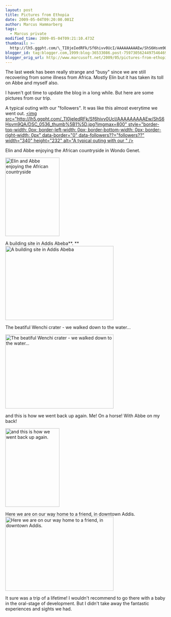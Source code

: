 ```yaml
---
layout: post
title: Pictures from Ethopia
date: 2009-05-04T09:20:00.001Z
author: Marcus Hammarberg
tags:
  - Marcus private
modified_time: 2009-05-04T09:21:10.473Z
thumbnail: >-
  http://lh5.ggpht.com/\_TI0jeIedRFk/Sf6hivv0UcI/AAAAAAAAAEw/ShS6Hsvm9QA/s72-c/DSC_0536_thumb%5B1%5D.jpg?imgmax=800
blogger_id: tag:blogger.com,1999:blog-36533086.post-7597305624497546469
blogger_orig_url: http://www.marcusoft.net/2009/05/pictures-from-ethopia.html
---
```



The last week has been really strange and "busy" since we are still
recovering from some illness from Africa. Mostly Elin but it has taken
its toll on Abbe and myself also.

I haven't got time to update the blog in a long while. But here are some
pictures from our trip.

A typical outing with our "followers". It was like this almost everytime
we went out.
[<img
src="http://lh5.ggpht.com/_TI0jeIedRFk/Sf6hivv0UcI/AAAAAAAAAEw/ShS6Hsvm9QA/DSC_0536_thumb%5B1%5D.jpg?imgmax=800"
style="border-top-width: 0px; border-left-width: 0px; border-bottom-width: 0px; border-right-width: 0px"
data-border="0" data-followers??="followers??" width="340" height="232"
alt="A typical outing with our " />](http://lh5.ggpht.com/_TI0jeIedRFk/Sf6hhh382SI/AAAAAAAAAEo/zGZtU-Ldcv0/s1600-h/DSC_0536%5B3%5D.jpg)

Elin and Abbe enjoying the African countryside in Wondo Genet.

[<img
src="http://lh6.ggpht.com/_TI0jeIedRFk/Sf6hnixZyAI/AAAAAAAAAE4/vN9aak3yT0s/DSC_0465_thumb%5B1%5D.jpg?imgmax=800"
style="border-top-width: 0px; border-left-width: 0px; border-bottom-width: 0px; border-right-width: 0px"
data-border="0" width="170" height="246"
alt="Elin and Abbe enjoying the African countryside" />](http://lh6.ggpht.com/_TI0jeIedRFk/Sf6hmzGUd6I/AAAAAAAAAE0/Af4JsSP5BLI/s1600-h/DSC_0465%5B3%5D.jpg)

A building site in Addis Abeba**.
**[<img
src="http://lh5.ggpht.com/_TI0jeIedRFk/Sf6hvxmP-PI/AAAAAAAAAFA/LdBVzOJ8UxA/DSC_0788_thumb%5B1%5D.jpg?imgmax=800"
style="border-top-width: 0px; border-left-width: 0px; border-bottom-width: 0px; border-right-width: 0px"
data-border="0" width="340" height="232"
alt="A building site in Addis Abeba" />](http://lh3.ggpht.com/_TI0jeIedRFk/Sf6hvKbYGmI/AAAAAAAAAE8/97ULpOW2lMA/s1600-h/DSC_0788%5B3%5D.jpg)

The beatiful Wenchi crater - we walked down to the water...

[<img
src="http://lh4.ggpht.com/_TI0jeIedRFk/Sf6h1RR4dcI/AAAAAAAAAFI/7_ObMbUvGrM/DSC_0691_thumb%5B1%5D.jpg?imgmax=800"
style="border-top-width: 0px; border-left-width: 0px; border-bottom-width: 0px; border-right-width: 0px"
data-border="0" width="340" height="232"
alt="The beatiful Wenchi crater - we walked down to the water..." />](http://lh6.ggpht.com/_TI0jeIedRFk/Sf6h0_pY1sI/AAAAAAAAAFE/LiSD9HJg9EI/s1600-h/DSC_0691%5B3%5D.jpg)

and this is how we went back up again. Me! On a horse! With Abbe on my
back!

[<img
src="http://lh5.ggpht.com/_TI0jeIedRFk/Sf6iEVSpr5I/AAAAAAAAAFQ/uYluah_pje8/DSC_0766_thumb%5B1%5D.jpg?imgmax=800"
style="border-top-width: 0px; border-left-width: 0px; border-bottom-width: 0px; border-right-width: 0px"
data-border="0" width="170" height="246"
alt="and this is how we went back up again." />](http://lh5.ggpht.com/_TI0jeIedRFk/Sf6iDkIUZPI/AAAAAAAAAFM/vR5_oM9RI6c/s1600-h/DSC_0766%5B3%5D.jpg)

Here we are on our way home to a friend, in downtown Addis.
[<img
src="http://lh4.ggpht.com/_TI0jeIedRFk/Sf6zhRV0tWI/AAAAAAAAAFg/0Oo3IOQf_OI/DSC_0596_thumb%5B1%5D.jpg?imgmax=800"
style="border-top-width: 0px; border-left-width: 0px; border-bottom-width: 0px; border-right-width: 0px"
data-border="0" width="340" height="232"
alt="Here we are on our way home to a friend, in downtown Addis." />](http://lh6.ggpht.com/_TI0jeIedRFk/Sf6zgpVJ1DI/AAAAAAAAAFc/-ud90t_QDk4/s1600-h/DSC_0596%5B3%5D.jpg)

It sure was a trip of a lifetime! I wouldn't recommend to go there with
a baby in the oral-stage of development. But I didn't take away the
fantastic experiences and sights we had.
